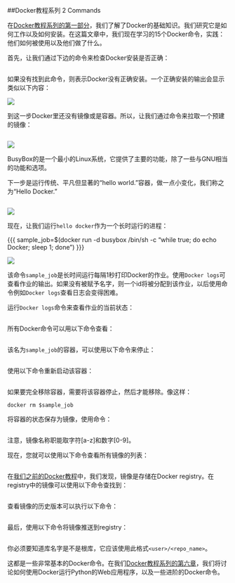 ##Docker教程系列 2 Commands

在[Docker教程系列的第一部分]()，我们了解了Docker的基础知识。我们研究它是如何工作以及如何安装。在这篇文章中，我们现在学习的15个Docker命令，实践：他们如何被使用以及他们做了什么。

首先，让我们通过下边的命令来检查Docker安装是否正确：
```docker info 
```

如果没有找到此命令，则表示Docker没有正确安装。一个正确安装的输出会显示类似以下内容：

![](http://cdn2.hubspot.net/hub/411552/file-1222265239-png/blog-files/docker-info.png?t=1419682672898)

到这一步Docker里还没有镜像或是容器。所以，让我们通过命令来拉取一个预建的镜像：
```sudo docker pull busybox
```

![](http://cdn2.hubspot.net/hub/411552/file-1222265254-png/blog-files/docker-pull-busybox.png?t=1419682672898)

BusyBox的是一个最小的Linux系统，它提供了主要的功能，除了一些与GNU相当的功能和选项。

下一步是运行传统、平凡但显著的“hello world.”容器，做一点小变化，我们称之为“Hello Docker.”
```docker run busybox /bin/echo Hello Docker
```

![](http://cdn2.hubspot.net/hub/411552/file-1222265269-png/blog-files/hello-docker.png?t=1419682672898)

现在，让我们运行```hello docker```作为一个长时运行的进程：

{{{sample_job=$(docker run -d busybox /bin/sh -c “while true; do echo Docker; sleep 1; done”)
}}}

![](http://cdn2.hubspot.net/hub/411552/file-1222265284-png/blog-files/docker-job.png?t=1419682672898)

该命令```sample_job```是长时间运行每隔1秒打印Docker的作业。使用```Docker logs```可查看作业的输出。如果没有被赋予名字，则一个id将被分配到该作业，以后使用命令例如```Docker logs```查看日志会变得困难。

运行```Docker logs```命令来查看作业的当前状态：
```docker logs $sample_job
```

所有Docker命令可以用以下命令查看：
```docker help
```

该名为```sample_job```的容器，可以使用以下命令来停止：
```docker stop $sample_job
```

使用以下命令重新启动该容器：
```docker restart $sample_job
```

如果要完全移除容器，需要将该容器停止，然后才能移除。像这样：
```docker stop $sample_job
docker rm $sample_job
```

将容器的状态保存为镜像，使用命令：
```docker commit $sample_job job1
```

注意，镜像名称职能取字符[a-z]和数字[0-9]。

现在，您就可以使用以下命令查看所有镜像的列表：
```docker images
```

在[我们之前的Docker教程]()中，我们发现，镜像是存储在Docker registry。在registry中的镜像可以使用以下命令查找到：
```docker search <image-name>
```

查看镜像的历史版本可以执行以下命令：
```docker history <image_name>
```

最后，使用以下命令将镜像推送到registry：
```docker push <image_name>
```

你必须要知道库名字是不是根库，它应该使用此格式```<user>/<repo_name>```。

这都是一些非常基本的Docker命令。在我们[Docker教程系列的第六章]()，我们将讨论如何使用Docker运行Python的Web应用程序，以及一些进阶的Docker命令。